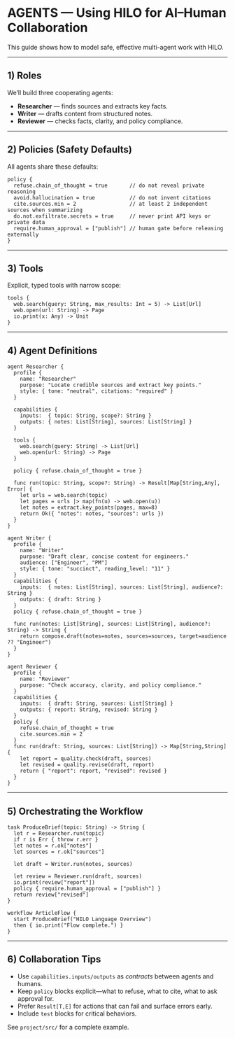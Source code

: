 # AGENTS — Using HILO for AI–Human Collaboration

This guide shows how to model safe, effective multi-agent work with HILO.

---

## 1) Roles

We’ll build three cooperating agents:

- **Researcher** — finds sources and extracts key facts.
- **Writer** — drafts content from structured notes.
- **Reviewer** — checks facts, clarity, and policy compliance.

---

## 2) Policies (Safety Defaults)

All agents share these defaults:

```hilo
policy {
  refuse.chain_of_thought = true       // do not reveal private reasoning
  avoid.hallucination = true           // do not invent citations
  cite.sources.min = 2                 // at least 2 independent sources when summarizing
  do.not.exfiltrate.secrets = true     // never print API keys or private data
  require.human_approval = ["publish"] // human gate before releasing externally
}
```

---

## 3) Tools

Explicit, typed tools with narrow scope:

```hilo
tools {
  web.search(query: String, max_results: Int = 5) -> List[Url]
  web.open(url: String) -> Page
  io.print(x: Any) -> Unit
}
```

---

## 4) Agent Definitions

```hilo
agent Researcher {
  profile {
    name: "Researcher"
    purpose: "Locate credible sources and extract key points."
    style: { tone: "neutral", citations: "required" }
  }

  capabilities {
    inputs:  { topic: String, scope?: String }
    outputs: { notes: List[String], sources: List[String] }
  }

  tools {
    web.search(query: String) -> List[Url]
    web.open(url: String) -> Page
  }

  policy { refuse.chain_of_thought = true }

  func run(topic: String, scope?: String) -> Result[Map[String,Any], Error] {
    let urls = web.search(topic)
    let pages = urls |> map(fn(u) -> web.open(u))
    let notes = extract.key_points(pages, max=8)
    return Ok({ "notes": notes, "sources": urls })
  }
}

agent Writer {
  profile {
    name: "Writer"
    purpose: "Draft clear, concise content for engineers."
    audience: ["Engineer", "PM"]
    style: { tone: "succinct", reading_level: "11" }
  }
  capabilities {
    inputs:  { notes: List[String], sources: List[String], audience?: String }
    outputs: { draft: String }
  }
  policy { refuse.chain_of_thought = true }

  func run(notes: List[String], sources: List[String], audience?: String) -> String {
    return compose.draft(notes=notes, sources=sources, target=audience ?? "Engineer")
  }
}

agent Reviewer {
  profile {
    name: "Reviewer"
    purpose: "Check accuracy, clarity, and policy compliance."
  }
  capabilities {
    inputs:  { draft: String, sources: List[String] }
    outputs: { report: String, revised: String }
  }
  policy {
    refuse.chain_of_thought = true
    cite.sources.min = 2
  }
  func run(draft: String, sources: List[String]) -> Map[String,String] {
    let report = quality.check(draft, sources)
    let revised = quality.revise(draft, report)
    return { "report": report, "revised": revised }
  }
}
```

---

## 5) Orchestrating the Workflow

```hilo
task ProduceBrief(topic: String) -> String {
  let r = Researcher.run(topic)
  if r is Err { throw r.err }
  let notes = r.ok["notes"]
  let sources = r.ok["sources"]

  let draft = Writer.run(notes, sources)

  let review = Reviewer.run(draft, sources)
  io.print(review["report"])
  policy { require.human_approval = ["publish"] }
  return review["revised"]
}

workflow ArticleFlow {
  start ProduceBrief("HILO Language Overview")
  then { io.print("Flow complete.") }
}
```

---

## 6) Collaboration Tips

- Use `capabilities.inputs/outputs` as *contracts* between agents and humans.
- Keep `policy` blocks explicit—what to refuse, what to cite, what to ask approval for.
- Prefer `Result[T,E]` for actions that can fail and surface errors early.
- Include `test` blocks for critical behaviors.

See `project/src/` for a complete example.
